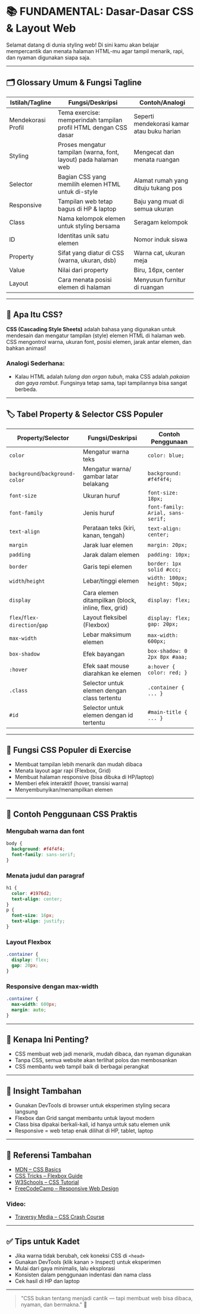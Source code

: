 # 📚 FUNDAMENTAL: Dasar-Dasar CSS & Layout Web

Selamat datang di dunia styling web! Di sini kamu akan belajar mempercantik dan menata halaman HTML-mu agar tampil menarik, rapi, dan nyaman digunakan siapa saja.

---

## 🗂️ Glossary Umum & Fungsi Tagline

| Istilah/Tagline         | Fungsi/Deskripsi                                                                                 | Contoh/Analogi                                    |
|------------------------|--------------------------------------------------------------------------------------------------|---------------------------------------------------|
| Mendekorasi Profil     | Tema exercise: memperindah tampilan profil HTML dengan CSS dasar                                 | Seperti mendekorasi kamar atau buku harian        |
| Styling                | Proses mengatur tampilan (warna, font, layout) pada halaman web                                 | Mengecat dan menata ruangan                       |
| Selector               | Bagian CSS yang memilih elemen HTML untuk di-style                                              | Alamat rumah yang dituju tukang pos               |
| Responsive             | Tampilan web tetap bagus di HP & laptop                                                         | Baju yang muat di semua ukuran                    |
| Class                  | Nama kelompok elemen untuk styling bersama                                                      | Seragam kelompok                                 |
| ID                     | Identitas unik satu elemen                                                                      | Nomor induk siswa                                 |
| Property               | Sifat yang diatur di CSS (warna, ukuran, dsb)                                                   | Warna cat, ukuran meja                            |
| Value                  | Nilai dari property                                                                             | Biru, 16px, center                                |
| Layout                 | Cara menata posisi elemen di halaman                                                            | Menyusun furnitur di ruangan                      |

---

## 🎨 Apa Itu CSS?

**CSS (Cascading Style Sheets)** adalah bahasa yang digunakan untuk mendesain dan mengatur tampilan (style) elemen HTML di halaman web. CSS mengontrol warna, ukuran font, posisi elemen, jarak antar elemen, dan bahkan animasi!

### Analogi Sederhana:
- Kalau HTML adalah *tulang dan organ tubuh*, maka CSS adalah *pakaian dan gaya rambut*. Fungsinya tetap sama, tapi tampilannya bisa sangat berbeda.

---

## 🏷️ Tabel Property & Selector CSS Populer

| Property/Selector | Fungsi/Deskripsi                                      | Contoh Penggunaan                                  |
|------------------|-------------------------------------------------------|----------------------------------------------------|
| `color`          | Mengatur warna teks                                   | `color: blue;`                                     |
| `background`/`background-color` | Mengatur warna/ gambar latar belakang     | `background: #f4f4f4;`                             |
| `font-size`      | Ukuran huruf                                          | `font-size: 18px;`                                 |
| `font-family`    | Jenis huruf                                           | `font-family: Arial, sans-serif;`                  |
| `text-align`     | Perataan teks (kiri, kanan, tengah)                   | `text-align: center;`                              |
| `margin`         | Jarak luar elemen                                     | `margin: 20px;`                                    |
| `padding`        | Jarak dalam elemen                                    | `padding: 10px;`                                   |
| `border`         | Garis tepi elemen                                     | `border: 1px solid #ccc;`                          |
| `width`/`height` | Lebar/tinggi elemen                                  | `width: 100px; height: 50px;`                      |
| `display`        | Cara elemen ditampilkan (block, inline, flex, grid)   | `display: flex;`                                   |
| `flex`/`flex-direction`/`gap` | Layout fleksibel (Flexbox)                 | `display: flex; gap: 20px;`                        |
| `max-width`      | Lebar maksimum elemen                                 | `max-width: 600px;`                                |
| `box-shadow`     | Efek bayangan                                         | `box-shadow: 0 2px 8px #aaa;`                      |
| `:hover`         | Efek saat mouse diarahkan ke elemen                   | `a:hover { color: red; }`                          |
| `.class`         | Selector untuk elemen dengan class tertentu           | `.container { ... }`                               |
| `#id`            | Selector untuk elemen dengan id tertentu              | `#main-title { ... }`                              |

---

## 🧩 Fungsi CSS Populer di Exercise
- Membuat tampilan lebih menarik dan mudah dibaca
- Menata layout agar rapi (Flexbox, Grid)
- Membuat halaman responsive (bisa dibuka di HP/laptop)
- Memberi efek interaktif (hover, transisi warna)
- Menyembunyikan/menampilkan elemen

---

## 📐 Contoh Penggunaan CSS Praktis

### Mengubah warna dan font
```css
body {
  background: #f4f4f4;
  font-family: sans-serif;
}
```

### Menata judul dan paragraf
```css
h1 {
  color: #1976d2;
  text-align: center;
}
p {
  font-size: 16px;
  text-align: justify;
}
```

### Layout Flexbox
```css
.container {
  display: flex;
  gap: 20px;
}
```

### Responsive dengan max-width
```css
.container {
  max-width: 600px;
  margin: auto;
}
```

---

## 📖 Kenapa Ini Penting?
- CSS membuat web jadi menarik, mudah dibaca, dan nyaman digunakan
- Tanpa CSS, semua website akan terlihat polos dan membosankan
- CSS membantu web tampil baik di berbagai perangkat

---

## 🧠 Insight Tambahan
- Gunakan DevTools di browser untuk eksperimen styling secara langsung
- Flexbox dan Grid sangat membantu untuk layout modern
- Class bisa dipakai berkali-kali, id hanya untuk satu elemen unik
- Responsive = web tetap enak dilihat di HP, tablet, laptop

---

## 🔗 Referensi Tambahan
- [MDN – CSS Basics](https://developer.mozilla.org/en-US/docs/Learn/Getting_started_with_the_web/CSS_basics)
- [CSS Tricks – Flexbox Guide](https://css-tricks.com/snippets/css/a-guide-to-flexbox/)
- [W3Schools – CSS Tutorial](https://www.w3schools.com/css/)
- [FreeCodeCamp – Responsive Web Design](https://www.freecodecamp.org/learn/responsive-web-design/)

### Video:
- [Traversy Media – CSS Crash Course](https://www.youtube.com/watch?v=yfoY53QXEnI)

---

## ✅ Tips untuk Kadet
- Jika warna tidak berubah, cek koneksi CSS di `<head>`
- Gunakan DevTools (klik kanan > Inspect) untuk eksperimen
- Mulai dari gaya minimalis, lalu eksplorasi
- Konsisten dalam penggunaan indentasi dan nama class
- Cek hasil di HP dan laptop

---

> "CSS bukan tentang menjadi cantik — tapi membuat web bisa dibaca, nyaman, dan bermakna." 💅

